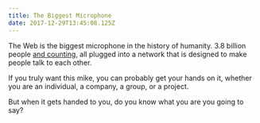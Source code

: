 ```yaml
---
title: The Biggest Microphone
date: 2017-12-29T13:45:08.125Z
---
```

The Web is the biggest microphone in the history of humanity. 3.8 billion people [and counting](http://www.internetlivestats.com/internet-users/), all plugged into a network that is designed to make people talk to each other.

If you truly want this mike, you can probably get your hands on it, whether you are an individual, a company, a group, or a project.

But when it gets handed to you, do you know what you are you going to say?

